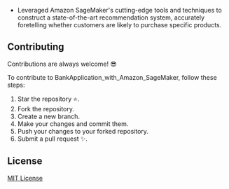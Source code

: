 - Leveraged Amazon SageMaker's cutting-edge tools and techniques to construct a state-of-the-art recommendation system, accurately foretelling whether customers are likely to purchase specific products.

## Contributing 

Contributions are always welcome! 😎

To contribute to BankApplication_with_Amazon_SageMaker, follow these steps:

1. Star the repository ⭐.
2. Fork the repository.
3. Create a new branch.
4. Make your changes and commit them.
5. Push your changes to your forked repository.
6. Submit a pull request ✨.

## License
[MIT License](https://github.com/SAPNILPATEL/BankApplication-with-Amazon-SageMaker/blob/main/LICENSE)
